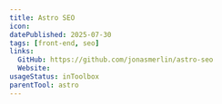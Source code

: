 ```yaml
---
title: Astro SEO
icon:
datePublished: 2025-07-30
tags: [front-end, seo]
links:
  GitHub: https://github.com/jonasmerlin/astro-seo
  Website:
usageStatus: inToolbox
parentTool: astro
---
```

